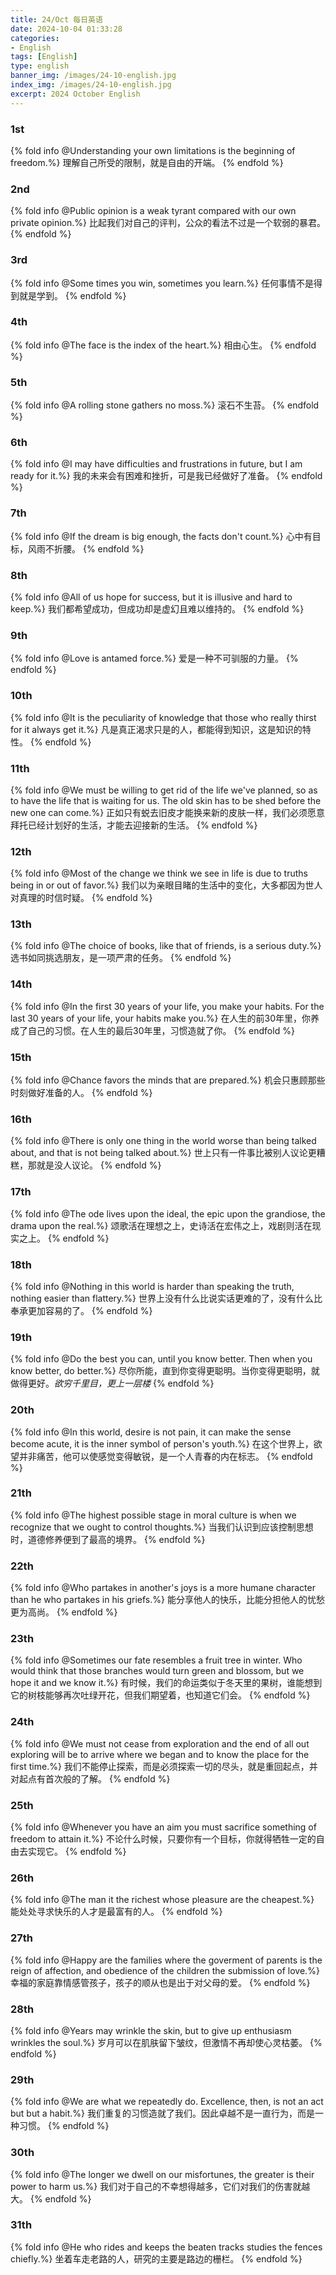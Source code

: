 ```yaml
---
title: 24/Oct 每日英语
date: 2024-10-04 01:33:28
categories:
- English
tags: [English]
type: english
banner_img: /images/24-10-english.jpg
index_img: /images/24-10-english.jpg
excerpt: 2024 October English
---
```


### 1st
{% fold info @Understanding your own limitations is the beginning of freedom.%}
理解自己所受的限制，就是自由的开端。
{% endfold %}

### 2nd
{% fold info @Public opinion is a weak tyrant compared with our own private opinion.%}
比起我们对自己的评判，公众的看法不过是一个软弱的暴君。
{% endfold %}

### 3rd
{% fold info @Some times you win, sometimes you learn.%}
任何事情不是得到就是学到。
{% endfold %}

### 4th
{% fold info @The face is the index of the heart.%}
相由心生。
{% endfold %}

### 5th
{% fold info @A rolling stone gathers no moss.%}
滚石不生苔。
{% endfold %}

### 6th
{% fold info @I may have difficulties and frustrations in future, but I am ready for it.%}
我的未来会有困难和挫折，可是我已经做好了准备。
{% endfold %}

### 7th
{% fold info @If the dream is big enough, the facts don't count.%}
心中有目标，风雨不折腰。
{% endfold %}

### 8th
{% fold info @All of us hope for success, but it is illusive and hard to keep.%}
我们都希望成功，但成功却是虚幻且难以维持的。
{% endfold %}

### 9th
{% fold info @Love is antamed force.%}
爱是一种不可驯服的力量。
{% endfold %}

### 10th
{% fold info @It is the peculiarity of knowledge that those who really thirst for it always get it.%}
凡是真正渴求只是的人，都能得到知识，这是知识的特性。
{% endfold %}

### 11th
{% fold info @We must be willing to get rid of the life we've planned, so as to have the life that is waiting for us. The old skin has to be shed before the new one can come.%}
正如只有蜕去旧皮才能换来新的皮肤一样，我们必须愿意拜托已经计划好的生活，才能去迎接新的生活。
{% endfold %}

### 12th
{% fold info @Most of the change we think we see in life is due to truths being in or out of favor.%}
我们以为亲眼目睹的生活中的变化，大多都因为世人对真理的时信时疑。
{% endfold %}

### 13th
{% fold info @The choice of books, like that of friends, is a serious duty.%}
选书如同挑选朋友，是一项严肃的任务。
{% endfold %}

### 14th
{% fold info @In the first 30 years of your life, you make your habits. For the last 30 years of your life, your habits make you.%}
在人生的前30年里，你养成了自己的习惯。在人生的最后30年里，习惯造就了你。
{% endfold %}

### 15th
{% fold info @Chance favors the minds that are prepared.%}
机会只惠顾那些时刻做好准备的人。
{% endfold %}

### 16th
{% fold info @There is only one thing in the world worse than being talked about, and that is not being talked about.%}
世上只有一件事比被别人议论更糟糕，那就是没人议论。
{% endfold %}

### 17th
{% fold info @The ode lives upon the ideal, the epic upon the grandiose, the drama upon the real.%}
颂歌活在理想之上，史诗活在宏伟之上，戏剧则活在现实之上。
{% endfold %}

### 18th
{% fold info @Nothing in this world is harder than speaking the truth, nothing easier than flattery.%}
世界上没有什么比说实话更难的了，没有什么比奉承更加容易的了。
{% endfold %}

### 19th
{% fold info @Do the best you can, until you know better. Then when you know better, do better.%}
尽你所能，直到你变得更聪明。当你变得更聪明，就做得更好。*欲穷千里目，更上一层楼*
{% endfold %}

### 20th
{% fold info @In this world, desire is not pain, it can make the sense become acute, it is the inner symbol of person's youth.%}
在这个世界上，欲望并非痛苦，他可以使感觉变得敏锐，是一个人青春的内在标志。
{% endfold %}

### 21th
{% fold info @The highest possible stage in moral culture is when we recognize that we ought to control thoughts.%}
当我们认识到应该控制思想时，道德修养便到了最高的境界。
{% endfold %}

### 22th
{% fold info @Who partakes in another's joys is a more humane character than he who partakes in his griefs.%}
能分享他人的快乐，比能分担他人的忧愁更为高尚。
{% endfold %}

### 23th
{% fold info @Sometimes our fate resembles a fruit tree in winter. Who would think that those branches would turn green and blossom, but we hope it and we know it.%}
有时候，我们的命运类似于冬天里的果树，谁能想到它的树枝能够再次吐绿开花，但我们期望着，也知道它们会。
{% endfold %}

### 24th
{% fold info @We must not cease from exploration and the end of all out exploring will be to arrive where we began and to know the place for the first time.%}
我们不能停止探索，而是必须探索一切的尽头，就是重回起点，并对起点有首次般的了解。
{% endfold %}

### 25th
{% fold info @Whenever you have an aim you must sacrifice something of freedom to attain it.%}
不论什么时候，只要你有一个目标，你就得牺牲一定的自由去实现它。
{% endfold %}

### 26th
{% fold info @The man it the richest whose pleasure are the cheapest.%}
能处处寻求快乐的人才是最富有的人。
{% endfold %}

### 27th
{% fold info @Happy are the families where the goverment of parents is the reign of affection, and obedience of the children the submission of love.%}
幸福的家庭靠情感管孩子，孩子的顺从也是出于对父母的爱。
{% endfold %}

### 28th
{% fold info @Years may wrinkle the skin, but to give up enthusiasm wrinkles the soul.%}
岁月可以在肌肤留下皱纹，但激情不再却使心灵枯萎。
{% endfold %}

### 29th
{% fold info @We are what we repeatedly do. Excellence, then, is not an act but but a habit.%}
我们重复的习惯造就了我们。因此卓越不是一直行为，而是一种习惯。
{% endfold %}

### 30th
{% fold info @The longer we dwell on our misfortunes, the greater is their power to harm us.%}
我们对于自己的不幸想得越多，它们对我们的伤害就越大。
{% endfold %}

### 31th
{% fold info @He who rides and keeps the beaten tracks studies the fences chiefly.%}
坐着车走老路的人，研究的主要是路边的栅栏。
{% endfold %}
